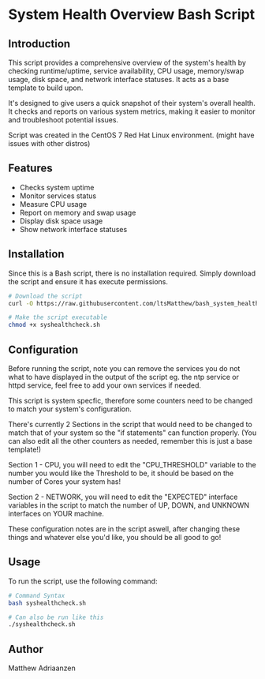 # System Health Overview Bash Script

## Introduction

This script provides a comprehensive overview of the system's health by checking runtime/uptime, service availability, CPU usage, memory/swap usage, disk space, and network interface statuses. 
It acts as a base template to build upon.

It's designed to give users a quick snapshot of their system's overall health. It checks and reports on various system metrics, making it easier to monitor and troubleshoot potential issues.

Script was created in the CentOS 7 Red Hat Linux environment. (might have issues with other distros)

## Features

- Checks system uptime
- Monitor services status
- Measure CPU usage
- Report on memory and swap usage
- Display disk space usage
- Show network interface statuses

## Installation

Since this is a Bash script, there is no installation required. Simply download the script and ensure it has execute permissions.

```bash
# Download the script
curl -O https://raw.githubusercontent.com/ltsMatthew/bash_system_healthcheck/main/system_healthcheck.sh

# Make the script executable
chmod +x syshealthcheck.sh
```

## Configuration

Before running the script, note you can remove the services you do not what to have displayed in the output of the script
eg. the ntp service or httpd service, feel free to add your own services if needed.

This script is system specfic, therefore some counters need to be changed to match your system's configuration.

There's currently 2 Sections in the script that would need to be changed to match that of your system so the "if statements" can function properly.
(You can also edit all the other counters as needed, remember this is just a base template!)

Section 1 - CPU, you will need to edit the "CPU_THRESHOLD" variable to the number you would like the Threshold to be, it should be based on the number of Cores your system has!

Section 2 - NETWORK, you will need to edit the "EXPECTED" interface variables in the script to match the number of UP, DOWN, and UNKNOWN interfaces on YOUR machine.

These configuration notes are in the script aswell, after changing these things and whatever else you'd like, you should be all good to go!

## Usage

To run the script, use the following command:

```bash
# Command Syntax
bash syshealthcheck.sh

# Can also be run like this
./syshealthcheck.sh
```

## Author

Matthew Adriaanzen

